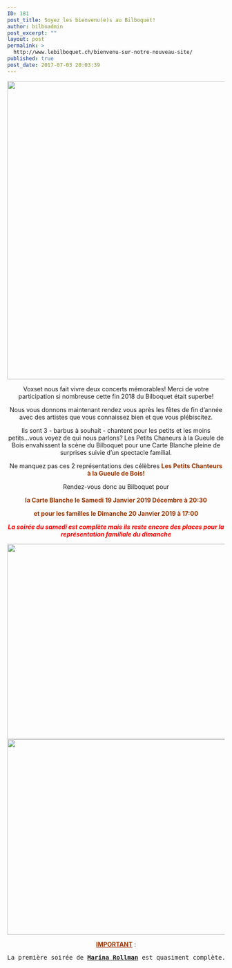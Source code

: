 ```yaml
---
ID: 181
post_title: Soyez les bienvenu(e)s au Bilboquet!
author: bilboadmin
post_excerpt: ""
layout: post
permalink: >
  http://www.lebilboquet.ch/bienvenu-sur-notre-nouveau-site/
published: true
post_date: 2017-07-03 20:03:39
---
```

<p style="text-align: center;"><img class="aligncenter wp-image-1489 size-full" src="http://www.lebilboquet.ch/wp-content/uploads/2017/07/126AC2F0-A9A0-404E-A93F-22EDCF2DA0DE.jpeg" alt="" width="1218" height="690" /></p>
<p style="text-align: center;">Voxset nous fait vivre deux concerts mémorables! Merci de votre participation si nombreuse cette fin 2018 du Bilboquet était superbe!</p>
<p style="text-align: center;">Nous vous donnons maintenant rendez vous après les fêtes de fin d’année avec des artistes que vous connaissez bien et que vous plébiscitez.</p>
<p style="text-align: center;">Ils sont 3 - barbus à souhait - chantent pour les petits et les moins petits...vous voyez de qui nous parlons? Les Petits Chaneurs à la Gueule de Bois envahissent la scène du Bilboquet pour une Carte Blanche pleine de surprises suivie d’un spectacle familial.</p>
<p style="text-align: center;">Ne manquez pas ces 2 représentations des célèbres <strong><span style="color: #993300;">Les Petits Chanteurs à la Gueule de Bois</span><span style="color: #993300;">!</span></strong></p>
<p style="text-align: center;">Rendez-vous donc au Bilboquet pour</p>
<p style="text-align: center;"><strong><span style="color: #993300;">la Carte Blanche le</span></strong> <span style="color: #993300;"><strong>Sam</strong><strong>edi 19 Janvier 2019 Décembre à 20:30 </strong></span></p>
<p style="text-align: center;"><span style="color: #993300;"><strong>et pour les familles le Dimanche 20 Janvier 2019 à 17:00</strong></span></p>
<p style="text-align: center;"><span style="color: #ff0000;"><strong><em>La soirée du samedi est complète mais ils reste encore des places pour la représentation familiale du dimanche</em></strong></span></p>
<img class="aligncenter wp-image-1071 size-full" src="http://www.lebilboquet.ch/wp-content/uploads/2018/06/Page8-1.jpg" alt="" width="1279" height="452" />

<img class="aligncenter wp-image-1072 size-full" src="http://www.lebilboquet.ch/wp-content/uploads/2018/06/Page9-1.jpg" alt="" width="1279" height="452" />
<p style="text-align: center;"><span style="color: #993300;"><b><u>IMPORTANT</u></b></span> :</p>

<pre>La première soirée de <b><u>Marina Rollman</u></b> est quasiment complète. Comme pour Voxset, votre Bilboquet vous propose une soirée supplémentaire <b><u>le samedi 16 Mars 2018 à 20:30</u></b>.</pre>
&nbsp;